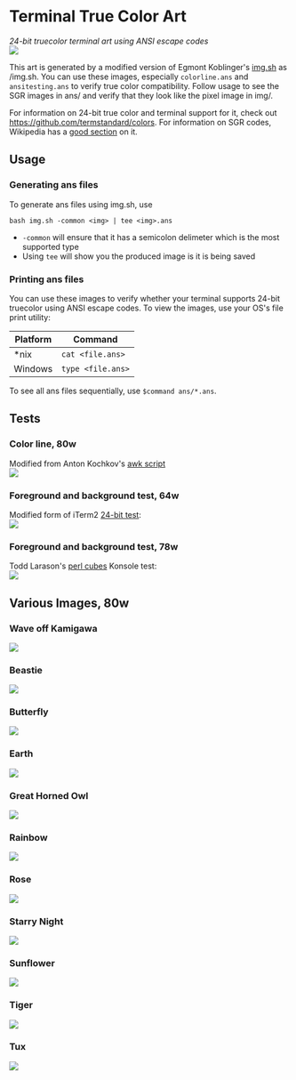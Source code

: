 # Terminal True Color Art

_24-bit truecolor terminal art using ANSI escape codes_  
![](png/colorline_cropped.png)

This art is generated by a modified version of Egmont Koblinger's
[img.sh](https://gitlab.gnome.org/GNOME/vte/blob/master/perf/img.sh) as /img.sh.
You can use these images, especially `colorline.ans` and `ansitesting.ans` to
verify true color compatibility. Follow usage to see the SGR images in ans/ and verify
that they look like the pixel image in img/. 

For information on 24-bit true color and
terminal support for it, check out https://github.com/termstandard/colors.
For information on SGR codes, Wikipedia has a [good
section](https://en.wikipedia.org/wiki/ANSI_escape_code#SGR_(Select_Graphic_Rendition)_parameters)
on it.

## Usage

### Generating ans files

To generate ans files using img.sh, use 

    bash img.sh -common <img> | tee <img>.ans

* `-common` will ensure that it has a semicolon delimeter which is the most
  supported type
* Using `tee` will show you the produced image is it is being saved

### Printing ans files

You can use these images to verify whether your terminal supports 24-bit
truecolor using ANSI escape codes. To view the images, use your OS's file print
utility:

| Platform | Command           |
|----------|-------------------|
| \*nix    | `cat <file.ans>`  |
| Windows  | `type <file.ans>` |

To see all ans files sequentially, use `$command ans/*.ans`.

## Tests

### Color line, 80w 

Modified from Anton Kochkov's [awk script](github.com/termstandard/colors)  
![](png/colorline.png)

### Foreground and background test, 64w

Modified form of iTerm2 [24-bit
test](https://raw.githubusercontent.com/JohnMorales/dotfiles/master/colors/24-bit-color.sh):  
![](png/ansitesting.png)

### Foreground and background test, 78w

Todd Larason's [perl
cubes](https://github.com/robertknight/konsole/blob/master/tests/color-spaces.pl)
Konsole test:  
![](png/perl_cubes.png)

## Various Images, 80w

### Wave off Kamigawa  
![](png/wave_off_kamigawa.png)

### Beastie  
![](png/beastie.png)

### Butterfly
![](png/butterfly.png)

### Earth  
![](png/earth.png)

### Great Horned Owl  
![](png/great_horned_owl.png)

### Rainbow  
![](png/rainbow.png)

### Rose  
![](png/rose.png)

### Starry Night  
![](png/starry_night.png)

### Sunflower  
![](png/sunflower.png)

### Tiger  
![](png/tiger.png)

### Tux  
![](png/tux.png)

